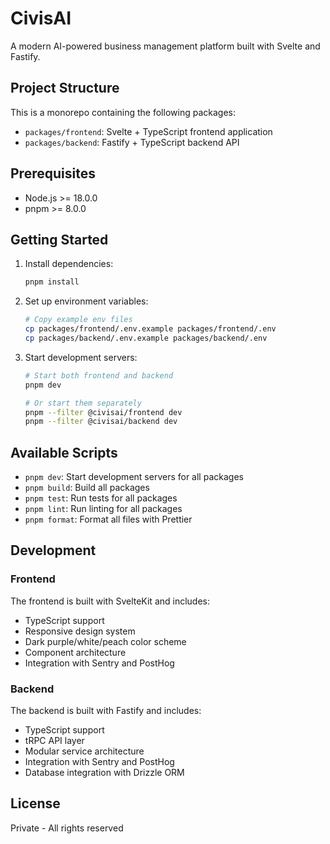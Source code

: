 # CivisAI

A modern AI-powered business management platform built with Svelte and Fastify.

## Project Structure

This is a monorepo containing the following packages:

- `packages/frontend`: Svelte + TypeScript frontend application
- `packages/backend`: Fastify + TypeScript backend API

## Prerequisites

- Node.js >= 18.0.0
- pnpm >= 8.0.0

## Getting Started

1. Install dependencies:
   ```bash
   pnpm install
   ```

2. Set up environment variables:
   ```bash
   # Copy example env files
   cp packages/frontend/.env.example packages/frontend/.env
   cp packages/backend/.env.example packages/backend/.env
   ```

3. Start development servers:
   ```bash
   # Start both frontend and backend
   pnpm dev
   
   # Or start them separately
   pnpm --filter @civisai/frontend dev
   pnpm --filter @civisai/backend dev
   ```

## Available Scripts

- `pnpm dev`: Start development servers for all packages
- `pnpm build`: Build all packages
- `pnpm test`: Run tests for all packages
- `pnpm lint`: Run linting for all packages
- `pnpm format`: Format all files with Prettier

## Development

### Frontend

The frontend is built with SvelteKit and includes:
- TypeScript support
- Responsive design system
- Dark purple/white/peach color scheme
- Component architecture
- Integration with Sentry and PostHog

### Backend

The backend is built with Fastify and includes:
- TypeScript support
- tRPC API layer
- Modular service architecture
- Integration with Sentry and PostHog
- Database integration with Drizzle ORM

## License

Private - All rights reserved 